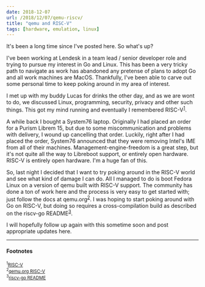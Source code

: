 ```yaml
---
date: 2018-12-07
url: /2018/12/07/qemu-riscv/
title: "qemu and RISC-V"
tags: [hardware, emulation, linux]
---
```


It's been a long time since I've posted here.  So what's up?

I've been working at Lendesk in a team lead / senior developer role and trying to pursue my interest in Go and Linux.
This has been a very tricky path to navigate as work has abandoned any pretense of plans to adopt Go and all work machines are MacOS.
Thankfully, I've been able to carve out some personal time to keep poking around in my area of interest.

I met up with my buddy Lucas for drinks the other day, and as we are wont to do, we discussed Linux, programming, security, privacy and other such things.  This got my mind running and eventually I remembered
RISC-V<sup><a href="#2018-12-07_ref1">1</a></sup>.

A while back I bought a System76 laptop.  Originally I had placed an order for a Purism Librem 15, but due to some miscommunication and problems with delivery, I wound up cancelling that order.  Luckily, right after I had placed the order, System76 announced that they were removing Intel's IME from all of their machines.
Management-engine-freedom is a great step, but it's not quite all the way to Libreboot support, or entirely open hardware.
RISC-V is entirely open hardware.  I'm a huge fan of this.

So, last night I decided that I want to try poking around in the RISC-V world and see what kind of damage I can do.
All I managed to do is boot Fedora Linux on a version of qemu built with RISC-V support.
The community has done a ton of work here and the process is very easy to get started with; just follow the docs at qemu.org<sup><a href="#2018-12-07_ref2">2</a></sup>.
I was hoping to start poking around with Go on RISC-V, but doing so requires a cross-compilation build as described on the riscv-go README<sup><a href="#2018-12-07_ref3">3</a></sup>.

I will hopefully follow up again with this sometime soon and post appropriate updates here.

----
#### Footnotes
<sub><sup id="2018-12-07_ref1">1</sup><a href="https://riscv.org/">RISC-V</a></sub><br />
<sub><sup id="2018-12-07_ref2">2</sup><a href="https://wiki.qemu.org/Documentation/Platforms/RISCV">qemu.org RISC-V</a></sub><br />
<sub><sup id="2018-12-07_ref3">3</sup><a href="https://github.com/riscv/riscv-go#quick-start">riscv-go README</a></sub><br />
